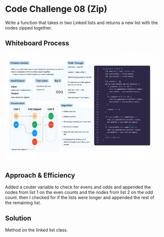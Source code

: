 
# Code Challenge 08 (Zip)

Write a function that takes in two Linked lists and returns a new list with the nodes zipped together.

## Whiteboard Process

![Code Challenge 08](./img/CC08WhiteBoard.png)

## Approach & Efficiency

Added a couter variable to check for evens and odds and appended the nodes from list 1 on the even counts and the nodes from list 2 on the odd count. then I checked for if the lists were longer and appended the rest of the remaining list.

## Solution

Method on the linked list class.
